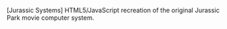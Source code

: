 [Jurassic Systems]
HTML5/JavaScript recreation of the original Jurassic Park movie computer system.

